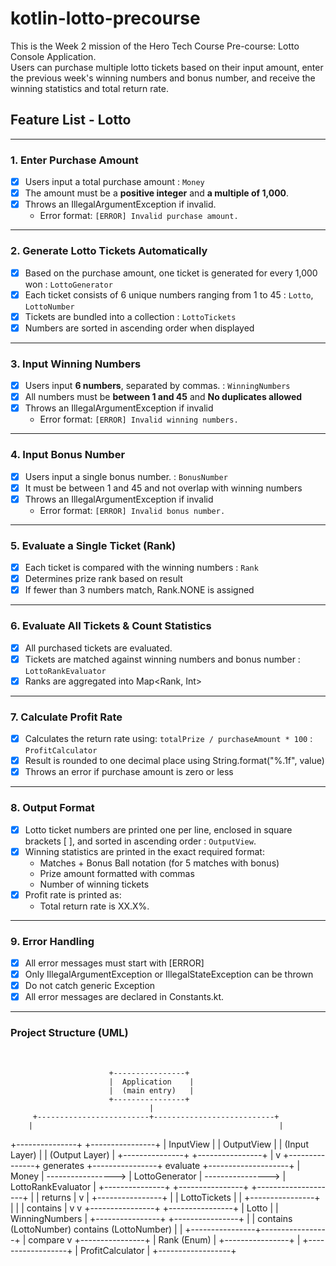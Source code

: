 # kotlin-lotto-precourse

This is the Week 2 mission of the Hero Tech Course Pre-course: Lotto Console Application.  
Users can purchase multiple lotto tickets based on their input amount, enter the previous week's winning numbers and bonus number, and receive the winning statistics and total return rate.
<br>

## Feature List - Lotto

---

### 1. Enter Purchase Amount
- [x] Users input a total purchase amount : `Money`
- [x] The amount must be a **positive integer** and **a multiple of 1,000**.
- [X] Throws an IllegalArgumentException if invalid.
  - Error format: `[ERROR] Invalid purchase amount.`

---

### 2. Generate Lotto Tickets Automatically
- [x] Based on the purchase amount, one ticket is generated for every 1,000 won : `LottoGenerator`
- [x] Each ticket consists of 6 unique numbers ranging from 1 to 45 : `Lotto`, `LottoNumber`
- [x] Tickets are bundled into a collection : `LottoTickets`
- [x] Numbers are sorted in ascending order when displayed

---

### 3. Input Winning Numbers
- [x] Users input **6 numbers**, separated by commas. : `WinningNumbers`
- [x] All numbers must be **between 1 and 45** and **No duplicates allowed**
- [x] Throws an IllegalArgumentException if invalid
  - Error format: `[ERROR] Invalid winning numbers.`

---

### 4. Input Bonus Number
- [x] Users input a single bonus number. : `BonusNumber`
- [x] It must be between 1 and 45 and not overlap with winning numbers
- [x] Throws an IllegalArgumentException if invalid
  - Error format: `[ERROR] Invalid bonus number.`

---

### 5. Evaluate a Single Ticket (Rank)
- [x] Each ticket is compared with the winning numbers : `Rank` 
- [x] Determines prize rank based on result
- [x] If fewer than 3 numbers match, Rank.NONE is assigned
---

### 6. Evaluate All Tickets & Count Statistics
- [x] All purchased tickets are evaluated.
- [x] Tickets are matched against winning numbers and bonus number : `LottoRankEvaluator`
- [x] Ranks are aggregated into Map<Rank, Int>
---

### 7. Calculate Profit Rate
- [x] Calculates the return rate using: `totalPrize / purchaseAmount * 100` : `ProfitCalculator`
- [x] Result is rounded to one decimal place using String.format("%.1f", value)
- [x] Throws an error if purchase amount is zero or less

---

### 8. Output Format
- [x] Lotto ticket numbers are printed one per line, enclosed in square brackets [ ], and sorted in ascending order : `OutputView`.
- [x] Winning statistics are printed in the exact required format:
  - Matches + Bonus Ball notation (for 5 matches with bonus)
  - Prize amount formatted with commas
  - Number of winning tickets
- [x] Profit rate is printed as:
  - Total return rate is XX.X%.

---

### 9. Error Handling
- [X] All error messages must start with [ERROR]
- [X] Only IllegalArgumentException or IllegalStateException can be thrown
- [X] Do not catch generic Exception
- [X] All error messages are declared in Constants.kt.

---

### Project Structure (UML)
<br>

                          +----------------+
                          |  Application    |
                          |  (main entry)   |
                          +----------------+
                                   |
         +-------------------------+---------------------------+
        |                                                       |
+---------------+                                       +----------------+
|   InputView   |                                       |   OutputView    |
| (Input Layer) |                                       |  (Output Layer) |
+---------------+                                       +----------------+
        |
        v
+---------------+      generates      +----------------+      evaluate     +--------------------+
|    Money      | ----------------->  | LottoGenerator | ----------------> | LottoRankEvaluator |
+---------------+                     +----------------+                   +--------------------+
      |                                       | returns
      |                                       v
      |                               +----------------+
      |                               | LottoTickets   |
      |                               +----------------+
      |                                     |
      |    contains                         |
      v                                     v
  +----------------+                   +----------------+
  |  Lotto         |                   |  WinningNumbers |
  +----------------+                   +----------------+
        |                                   |
      contains (LottoNumber)              contains (LottoNumber)
        |                                   |
        +----------------+-----------------+
                          | 
                      compare
                          v 
                    +----------------+
                   |   Rank (Enum)   | 
                    +----------------+
                          |
                  +------------------+
                  | ProfitCalculator |
                  +------------------+